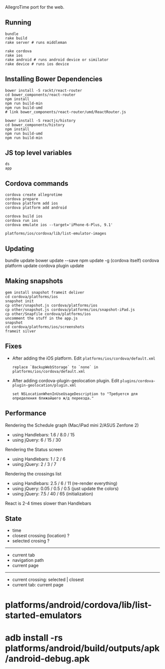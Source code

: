 AllegroTime port for the web.

## Running

    bundle
    rake build
    rake server # runs middleman

    rake cordova
    rake ios
    rake android # runs android device or similator
    rake device # runs ios device

## Installing Bower Dependencies

    bower install -S rackt/react-router
    cd bower_components/react-router
    npm install
    npm run build-min
    npm run build-umd
    # link bower_components/react-router/umd/ReactRouter.js

    bower install -S reactjs/history
    cd bower_components/history
    npm install
    npm run build-umd
    npm run build-min


## JS top level variables

    ds
    app

## Cordova commands

    cordova create allegrotime
    cordova prepare
    cordova platform add ios
    cordova platform add android

    cordova build ios
    cordova run ios
    cordova emulate ios --target='iPhone-6-Plus, 9.1'

    platforms/ios/cordova/lib/list-emulator-images

## Updating

  bundle update
  bower update --save
  npm update -g (cordova itself)
  cordova platform update
  cordova plugin update

## Making snapshots

    gem install snapshot frameit deliver
    cd cordova/platforms/ios
    snapshot init
    cp other/snapshot.js cordova/platforms/ios
    cp other/snapshot.js cordova/platforms/ios/snapshot-iPad.js
    cp other/Snapfile cordova/platforms/ios
    uncomment the stuff in the app.js
    snapshot
    cd cordova/platforms/ios/screenshots
    frameit silver


## Fixes

  * After adding the iOS platform. Edit `platforms/ios/cordova/default.xml`

        replace `BackupWebStorage` to `none` in platforms/ios/cordova/default.xml

  * After adding cordova-plugin-geolocation plugin. Edit `plugins/cordova-plugin-geolocation/plugin.xml`

        set NSLocationWhenInUseUsageDescription to "Требуется для определения ближайшего ж/д переезда."


## Performance

Rendering the Schedule graph (Mac/iPad mini 2/ASUS Zenfone 2)

 * using Handlebars: 1.6 / 8.0 / 15
 * using jQuery: 6 / 15 / 30

Rendering the Status screen

* using Handlebars: 1 / 2 / 6
* using jQuery: 2 / 3 / 7

Rendering the crossings list

* using Handlebars: 2.5 / 6 / 11 (re-render everything)
* using jQuery: 0.05 / 0.5 / 0.5 (just update the colors)
* using jQuery: 7.5 / 40 / 65 (initialization)

React is 2-4 times slower than Handlebars


## State

* time
* closest crossing (location) ?
* selected crosing ?
***
* current tab
* navigation path
* current page
***
* current crossing: selected | closest
* current tab: current page



# platforms/android/cordova/lib/list-started-emulators
# adb install -rs platforms/android/build/outputs/apk/android-debug.apk
